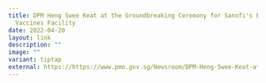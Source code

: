 ```yaml
---
title: DPM Heng Swee Keat at the Groundbreaking Ceremony for Sanofi's Evolutive
  Vaccines Facility
date: 2022-04-20
layout: link
description: ""
image: ""
variant: tiptap
external: https://https://www.pmo.gov.sg/Newsroom/DPM-Heng-Swee-Keat-at-the-Groundbreaking-Ceremony-for-Sanofis-Evolutive-Vaccine-Facility
---
```

